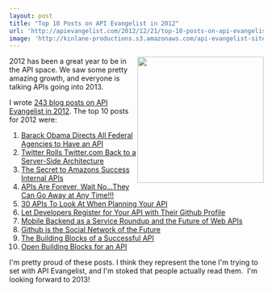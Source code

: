 ```yaml
---
layout: post
title: "Top 10 Posts on API Evangelist in 2012"
url: 'http://apievangelist.com/2012/12/21/top-10-posts-on-api-evangelist-in-2012/'
image: 'http://kinlane-productions.s3.amazonaws.com/api-evangelist-site/blog/Tag-Cloud-API-2012.png'
---
```


<img class="c1" src="https://s3.amazonaws.com/kinlane-productions/api-evangelist/Tag-Cloud-API-2012.png" alt="" width="250" align="right" />

2012 has been a great year to be in the API space. We saw some pretty amazing growth, and everyone is talking APIs going into 2013.

I wrote [243 blog posts on API Evangelist in 2012][1]. The top 10 posts for 2012 were:

  1. [Barack Obama Directs All Federal Agencies to Have an API][2]
  2. [Twitter Rolls Twitter.com Back to a Server-Side Architecture][3]
  3. [The Secret to Amazons Success Internal APIs][4]
  4. [APIs Are Forever, Wait No...They Can Go Away at Any Time!!!][5]
  5. [30 APIs To Look At When Planning Your API][6]
  6. [Let Developers Register for Your API with Their Github Profile][7]
  7. [Mobile Backend as a Service Roundup and the Future of Web APIs][8]
  8. [Github is the Social Network of the Future][9]
  9. [The Building Blocks of a Successful API][10]
  10. [Open Building Blocks for an API][11]

I'm pretty proud of these posts. I think they represent the tone I'm trying to set with API Evangelist, and I'm stoked that people actually read them.  I'm looking forward to 2013!

   [1]: http://apievangelist.com/blog/2012.php
   [2]: http://apievangelist.com/2012/06/01/barak-obama-directs-all-federal-agencies-to-have-an-api/
   [3]: http://apievangelist.com/2012/05/29/twitter-rolls-twitter.com-back-to-a-server-side-architecture/
   [4]: http://blog.apievangelist.com/2012/01/12/the-secret-to-amazons-success-internal-apis/
   [5]: http://apievangelist.com/2012/04/20/apis-are-forever,-wait-no...they-can-go-away-at-any-time/index.php
   [6]: http://apievangelist.com/2012/08/08/30-successful-apis-to-look-at-when-planning-your-api/
   [7]: http://apievangelist.com/2012/07/18/let-developers-register-for-your-api-with-their-github-profile/
   [8]: http://apievangelist.com/2012/08/22/mobile-backend-as-a-service-roundup-and-the-future-of-web-apis/
   [9]: http://apievangelist.com/2012/10/06/github-is-the-social-network-of-the-future/
   [10]: http://apievangelist.com/2012/08/12/the-building-blocks-of-a-successful-api/
   [11]: http://apievangelist.com/2011/04/04/open-building-blocks-for-an-api/
